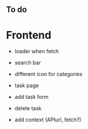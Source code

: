 ## To do

# Frontend
- loader when fetch
- search bar
- different icon for categories

- task page
- add task form
- delete task
- add context (APIurl, fetch?)